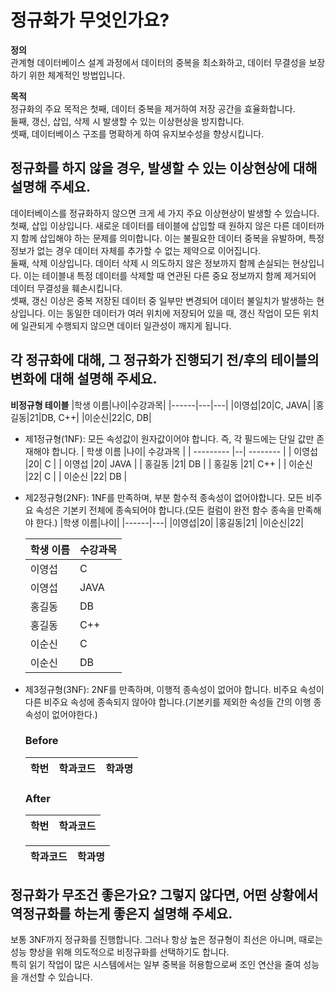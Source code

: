 # 정규화가 무엇인가요?

**정의**<br>
관계형 데이터베이스 설계 과정에서 데이터의 중복을 최소화하고, 데이터 무결성을 보장하기 위한 체계적인 방법입니다.

**목적**<br>
정규화의 주요 목적은 첫째, 데이터 중복을 제거하여 저장 공간을 효율화합니다.<br>
둘째, 갱신, 삽입, 삭제 시 발생할 수 있는 이상현상을 방지합니다.<br>
셋째, 데이터베이스 구조를 명확하게 하여 유지보수성을 향상시킵니다.

## 정규화를 하지 않을 경우, 발생할 수 있는 이상현상에 대해 설명해 주세요.

데이터베이스를 정규화하지 않으면 크게 세 가지 주요 이상현상이 발생할 수 있습니다.<br>
첫째, 삽입 이상입니다. 새로운 데이터를 테이블에 삽입할 때 원하지 않은 다른 데이터까지 함께 삽입해야 하는 문제를 의미합니다. 이는 불필요한 데이터 중복을 유발하며, 특정 정보가 없는 경우 데이터 자체를 추가할 수 없는 제약으로 이어집니다.<br>
둘째, 삭제 이상입니다. 데이터 삭제 시 의도하지 않은 정보까지 함께 손실되는 현상입니다. 이는 테이블내 특정 데이터를 삭제할 때 연관된 다른 중요 정보까지 함께 제거되어 데이터 무결성을 훼손시킵니다.<br>
셋째, 갱신 이상은 중복 저장된 데이터 중 일부만 변경되어 데이터 불일치가 발생하는 현상입니다. 이는 동일한 데이터가 여러 위치에 저장되어 있을 때, 갱신 작업이 모든 위치에 일관되게 수행되지 않으면 데이터 일관성이 깨지게 됩니다.

## 각 정규화에 대해, 그 정규화가 진행되기 전/후의 테이블의 변화에 대해 설명해 주세요.

**비정규형 테이블**
|학생 이름|나이|수강과목|
|------|---|---|
|이영섭|20|C, JAVA|
|홍길동|21|DB, C++|
|이순신|22|C, DB|

- 제1정규형(1NF): 모든 속성값이 원자값이어야 합니다. 즉, 각 필드에는 단일 값만 존재해야 합니다.
  | 학생 이름 |나이| 수강과목 |
  | --------- |--| -------- |
  | 이영섭 |20| C |
  | 이영섭 |20| JAVA |
  | 홍길동 |21| DB |
  | 홍길동 |21| C++ |
  | 이순신 |22| C |
  | 이순신 |22| DB |

- 제2정규형(2NF): 1NF를 만족하며, 부분 함수적 종속성이 없어야합니다. 모든 비주요 속성은 기본키 전체에 종속되어야 합니다.(모든 컬럼이 완전 함수 종속을 만족해야 한다.)
  |학생 이름|나이|
  |------|---|
  |이영섭|20|
  |홍길동|21|
  |이순신|22|

  | 학생 이름 | 수강과목 |
  | --------- | -------- |
  | 이영섭    | C        |
  | 이영섭    | JAVA     |
  | 홍길동    | DB       |
  | 홍길동    | C++      |
  | 이순신    | C        |
  | 이순신    | DB       |

- 제3정규형(3NF): 2NF를 만족하며, 이행적 종속성이 없어야 합니다. 비주요 속성이 다른 비주요 속성에 종속되지 않아야 합니다.(기본키를 제외한 속성들 간의 이행 종속성이 없어야한다.)

  ### Before

  | 학번 | 학과코드 | 학과명 |
  | ---- | -------- | ------ |

  ### After

  | 학번 | 학과코드 |
  | ---- | -------- |

  | 학과코드 | 학과명 |
  | -------- | ------ |

## 정규화가 무조건 좋은가요? 그렇지 않다면, 어떤 상황에서 역정규화를 하는게 좋은지 설명해 주세요.

보통 3NF까지 정규화를 진행합니다. 그러나 항상 높은 정규형이 최선은 아니며, 때로는 성능 향상을 위해 의도적으로 비정규화를 선택하기도 합니다.<br>
특히 읽기 작업이 많은 시스템에서는 일부 중복을 허용함으로써 조인 연산을 줄여 성능을 개선할 수 있습니다.
